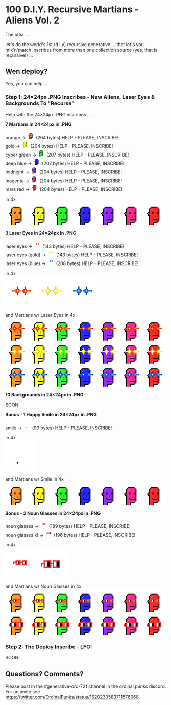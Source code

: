 # 100 D.I.Y. Recursive Martians - Aliens Vol. 2


The idea ...

let's do the world's 1st (d.i.y) recursive generative ...
that let's you mix'n'match inscribes from more than one collection source (yes, that is recursive!) ...



## Wen deploy?

Yes, you can help ...

### Step 1:  24×24px .PNG Inscribes - New Aliens, Laser Eyes & Backgrounds To "Recurse"

Help with the 24×24px .PNG inscribes ...

**7 Martians in 24×24px in .PNG**

orange -> ![](i/orange.png) (204 bytes)      HELP - PLEASE, INSCRIBE!<br>
gold       ->   ![](i/gold.png)  (204 bytes)  HELP - PLEASE, INSCRIBE!<br>
cyber green  ->  ![](i/cybergreen.png)  (207 bytes)  HELP - PLEASE, INSCRIBE!<br>
deep blue   ->   ![](i/deepblue.png) (207 bytes)    HELP - PLEASE, INSCRIBE!<br>
midnight   ->    ![](i/midnight.png) (204 bytes)  HELP - PLEASE, INSCRIBE!<br>
magenta    ->    ![](i/magenta.png) (204 bytes)   HELP - PLEASE, INSCRIBE!<br>
mars red -> ![](i/marsred.png) (204 bytes)   HELP - PLEASE, INSCRIBE!



in 4x <br>
![](i/martians@4x.png)



**3 Laser Eyes in 24×24px in .PNG**

laser eyes -> ![](i/lasereyes.png)  (143 bytes) HELP - PLEASE, INSCRIBE!<br>
laser eyes (gold) ->  ![](i/lasereyes-gold.png)  (143 bytes) HELP - PLEASE, INSCRIBE!<br>
laser eyes (blue) ->  ![](i/lasereyes-blue.png)  (208 bytes) HELP - PLEASE, INSCRIBE!


in 4x <br>
![](i/lasereyes@4x.png)

and Martians w/ Laser Eyes in 4x <br>
![](i/martians-lasereyes@4x.png)



**10 Backgrounds in 24×24px in .PNG**

SOON!


**Bonus - 1 Happy Smile in 24×24px in .PNG**

smile -> ![](i/smile.png)  (90 bytes) HELP - PLEASE, INSCRIBE!


in 4x <br>
![](i/smile@4x.png)

and Martians w/ Smile in 4x <br>
![](i/martians-smile@4x.png)


**Bonus -  2 Noun Glasses in 24×24px in .PNG**

noun glasses      -> ![](i/noun-glasses.png)  (189 bytes) HELP - PLEASE, INSCRIBE! <br>
noun glasses xl   ->  ![](i/noun-glasses_xl.png) (196 bytes) HELP - PLEASE, INSCRIBE!


in 4x <br>
![](i/noun-glasses@4x.png)

and Martians w/ Noun Glasses in 4x <br>
![](i/martians-noun@4x.png)





###  Step 2:   The Deploy Inscribe - LFG!

SOON!



## Questions? Comments?

Please post in the #generative-orc-721 channel
in the ordinal punks discord.
For an invite
see <https://twitter.com/OrdinalPunks/status/1620230583711576068>.


